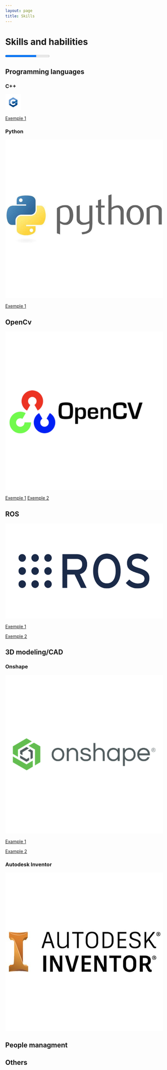 ```yaml
---
layout: page
title: Skills
---
```

# Skills and habilities

<progress value="70" max="100">70 %</progress>

## Programming languages
### C++
<img src="../assets/img/skills/03.png" alt="c++" width="50px"/>

[Exemple 1](https://github.com/tiago369/Desafios-de-preparacao-rasc)

### Python
<img src="../assets/img/skills/python.png" alt="python" width="500px"/>

[Exemple 1](https://github.com/tiago369/Desafios-de-preparacao-rasc)

## OpenCv
<img src="../assets/img/skills/opencv.png" alt="opencv" width="500px"/>

[Exemple 1](https://github.com/tiago369/Desafios-de-preparacao-rasc)
[Exemple 2](https://ieeecimatec.github.io/project-mao_espelhada/)

## ROS
<img src="../assets/img/skills/ros-850x510.png" alt="ros" width="500px"/>

[Exemple 1](https://github.com/tiago369/Desafios-de-preparacao-rasc)

[Exemple 2](https://github.com/tiago369/dobot-ros)

## 3D modeling/CAD
### Onshape
<img src="../assets/img/skills/Onshape.png" alt="onshape" width="500px"/>

[Example 1](https://cad.onshape.com/documents/6248e75573a361b0fc9d796e/w/6c5744214ee6ded61df2d5aa/e/6296b6cb4a8a85d00fd805e2)

[Example 2](https://ieeecimatec.github.io/project-mao_espelhada/)

### Autodesk Inventor
<img src="../assets/img/skills/autodesk-inventor-500x500.png" alt="inventor" width="500px"/>

## People managment

## Others
